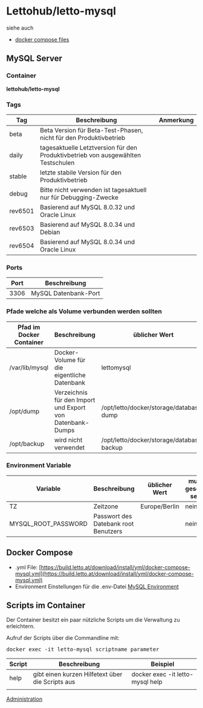 # Lettohub/letto-mysql
siehe auch
* [docker compose files](/notimplemented/index.md)

##  MySQL Server 
###  Container 
**lettohub/letto-mysql**

###  Tags 

| Tag     | Beschreibung                                                                     | Anmerkung |
|---------|----------------------------------------------------------------------------------|-----------|
| beta    | Beta Version für Beta-Test-Phasen, nicht für den Produktivbetrieb                |           |
| daily   | tagesaktuelle Letztversion für den Produktivbetrieb von ausgewählten Testschulen |           |
| stable  | letzte stabile Version für den Produktivbetrieb                                  |           |
| debug   | Bitte nicht verwenden ist tagesaktuell nur für Debugging-Zwecke                  |           |
| rev6501 | Basierend auf MySQL 8.0.32 und Oracle Linux                                      |           |
| rev6503 | Basierend auf MySQL 8.0.34 und Debian                                            |           |
| rev6504 | Basierend auf MySQL 8.0.34 und Oracle Linux                                      |           |


###  Ports 

| Port | Beschreibung         |
|------|----------------------|
| 3306 | MySQL Datenbank-Port |


###  Pfade welche als Volume verbunden werden sollten 


| Pfad im Docker Container | Beschreibung                                              | üblicher Wert                             |
|--------------------------|-----------------------------------------------------------|-------------------------------------------|
| /var/lib/mysql           | Docker-Volume für die eigentliche Datenbank               | lettomysql                                |
| /opt/dump                | Verzeichnis für den Import und Export von Datenbank-Dumps | /opt/letto/docker/storage/database-dump   |
| /opt/backup              | wird nicht verwendet                                      | /opt/letto/docker/storage/database-backup |


###  Environment Variable 

| Variable            | Beschreibung                         | üblicher Wert | muss gesetzt sein |
|---------------------|--------------------------------------|---------------|-------------------|
| TZ                  | Zeitzone                             | Europe/Berlin | nein              |
| MYSQL_ROOT_PASSWORD | Passwort des Datebank root Benutzers |               | nein              |


##  Docker Compose 
* .yml File: [https://build.letto.at/download/install/yml/docker-compose-mysql.yml](https://build.letto.at/download/install/yml/docker-compose-mysql.yml)
* Environment Einstellungen für die .env-Datei [MySQL Environment](../MySQLEnvironment/index.md)

##  Scripts im Container 
Der Container besitzt ein paar nützliche Scripts um die Verwaltung zu erleichtern.

Aufruf der Scripts über die Commandline mit:
<pre>docker exec -it letto-mysql scriptname parameter</pre>


| Script | Beschreibung                                     | Beispiel                         |
|--------|--------------------------------------------------|----------------------------------|
| help   | gibt einen kurzen Hilfetext über die Scripts aus | docker exec -it letto-mysql help |
|        |                                                  |                                  |


[Administration](../Administration/index.md)

